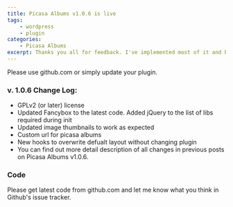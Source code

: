 ```yaml
---
title: Picasa Albums v1.0.6 is live
tags:
    - wordpress
    - plugin
categories:
    - Picasa Albums
excerpt: Thanks you all for feedback. I've implemented most of it and bumped version to 1.0.6
---
```

Please use github.com or simply update your plugin.

### v. 1.0.6 Change Log:
- GPLv2 (or later) license
- Updated Fancybox to the latest code. Added jQuery to the list of libs required during init
- Updated image thumbnails to work as expected
- Custom url for picasa albums
- New hooks to overwrite defualt layout without changing plugin
- You can find out more detail description of all changes in previous posts on Picasa Albums v1.0.6.

### Code
Please get latest code from github.com and let me know what you think in Github's issue tracker.




